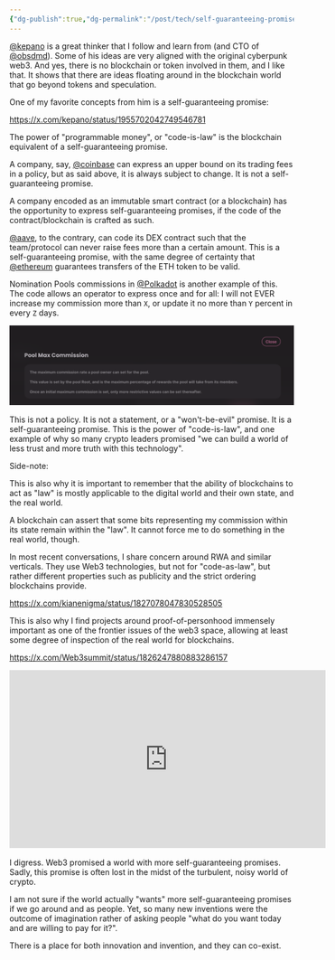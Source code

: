 ```yaml
---
{"dg-publish":true,"dg-permalink":"/post/tech/self-guaranteeing-promise","permalink":"/post/tech/self-guaranteeing-promise/","created":"2025-08-14T00:43:08.000+04:00","updated":"2025-08-14T18:15:59.564+04:00"}
---
```




[@kepano](https://x.com/kepano) is a great thinker that I follow and learn from (and CTO of [@obsdmd](https://x.com/obsdmd)). Some of his ideas are very aligned with the original cyberpunk web3. And yes, there is no blockchain or token involved in them, and I like that. It shows that there are ideas floating around in the blockchain world that go beyond tokens and speculation.

One of my favorite concepts from him is a self-guaranteeing promise:

https://x.com/kepano/status/1955702042749546781  

The power of "programmable money", or "code-is-law" is the blockchain equivalent of a self-guaranteeing promise.

A company, say, [@coinbase](https://x.com/coinbase) can express an upper bound on its trading fees in a policy, but as said above, it is always subject to change. It is not a self-guaranteeing promise.

A company encoded as an immutable smart contract (or a blockchain) has the opportunity to express self-guaranteeing promises, if the code of the contract/blockchain is crafted as such.

[@aave](https://x.com/aave), to the contrary, can code its DEX contract such that the team/protocol can never raise fees more than a certain amount. This is a self-guaranteeing promise, with the same degree of certainty that [@ethereum](https://x.com/ethereum) guarantees transfers of the ETH token to be valid.  

Nomination Pools commissions in [@Polkadot](https://x.com/Polkadotc) is another example of this. The code allows an operator to express once and for all: I will not EVER increase my commission more than `X`, or update it no more than `Y` percent in every `Z` days.

![Screenshot 2025-08-14 at 14.43.00.png](/img/user/resources/Screenshot%202025-08-14%20at%2014.43.00.png)

This is not a policy. It is not a statement, or a "won't-be-evil" promise. It is a self-guaranteeing promise. This is the power of "code-is-law", and one example of why so many crypto leaders promised "we can build a world of less trust and more truth with this technology".

Side-note:
  
This is also why it is important to remember that the ability of blockchains to act as "law" is mostly applicable to the digital world and their own state, and the real world.

A blockchain can assert that some bits representing my commission within its state remain within the "law". It cannot force me to do something in the real world, though.  

In most recent conversations, I share concern around RWA and similar verticals. They use Web3 technologies, but not for "code-as-law", but rather different properties such as publicity and the strict ordering blockchains provide.

https://x.com/kianenigma/status/1827078047830528505  

This is also why I find projects around proof-of-personhood immensely important as one of the frontier issues of the web3 space, allowing at least some degree of inspection of the real world for blockchains.

https://x.com/Web3summit/status/1826247880883286157

<iframe width="560" height="315" src="https://www.youtube.com/embed/MrWioikibEI?si=5eByfevyVUKU0j6L" title="YouTube video player" frameborder="0" allow="accelerometer; autoplay; clipboard-write; encrypted-media; gyroscope; picture-in-picture; web-share" referrerpolicy="strict-origin-when-cross-origin" allowfullscreen></iframe>

I digress. Web3 promised a world with more self-guaranteeing promises. Sadly, this promise is often lost in the midst of the turbulent, noisy world of crypto.

I am not sure if the world actually "wants" more self-guaranteeing promises if we go around and as people. Yet, so many new inventions were the outcome of imagination rather of asking people "what do you want today and are willing to pay for it?".

There is a place for both innovation and invention, and they can co-exist.